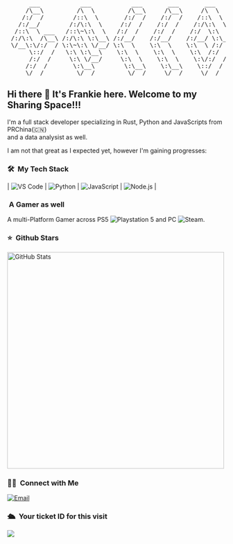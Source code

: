 <pre>
      ___           ___           ___       ___       ___     
     /\__\         /\  \         /\__\     /\__\     /\  \    
    /:/  /        /::\  \       /:/  /    /:/  /    /::\  \   
   /:/__/        /:/\:\  \     /:/  /    /:/  /    /:/\:\  \  
  /::\  \ ___   /::\~\:\  \   /:/  /    /:/  /    /:/  \:\  \ 
 /:/\:\  /\__\ /:/\:\ \:\__\ /:/__/    /:/__/    /:/__/ \:\__\
 \/__\:\/:/  / \:\~\:\ \/__/ \:\  \    \:\  \    \:\  \ /:/  /
      \::/  /   \:\ \:\__\    \:\  \    \:\  \    \:\  /:/  / 
      /:/  /     \:\ \/__/     \:\  \    \:\  \    \:\/:/  /  
     /:/  /       \:\__\        \:\__\    \:\__\    \::/  /   
     \/__/         \/__/         \/__/     \/__/     \/__/ 
</pre>  
## Hi there 👋 It's Frankie here. Welcome to my Sharing Space!!!
I'm a full stack developer specializing in Rust, Python and JavaScripts from PRChina(🇨🇳)  
and  a data analysist as well.  

I am not that great as I expected yet, however I'm gaining progresses:

### 🛠 &nbsp;My Tech Stack


| ![VS Code](https://img.shields.io/badge/IDE-Visual%20Studio%20Code-blue?style=flat&logo=visual-studio-code&logoColor=ffffff) | ![Python](https://img.shields.io/badge/Python-3776AB?style=flat&logo=Python&logoColor=ffffff) | ![JavaScript](https://img.shields.io/badge/-JavaScript-333333?style=flat&logo=javascript) | ![Node.js](https://img.shields.io/badge/-Node-333333?style=flat&logo=node.js) |

###  &nbsp;A Gamer as well
A multi-Platform Gamer across PS5 ![Playstation 5](https://img.shields.io/badge/Playstation%205-003791?style=for-the-badge&logo=playstation-5&logoColor=white) and PC ![Steam](https://img.shields.io/badge/steam-%23000000.svg?style=for-the-badge&logo=steam&logoColor=white).


### ⭐️ &nbsp;Github Stars

<img width="500px"  alt="GitHub Stats" src="https://github-readme-stats.vercel.app/api?username=FrankieNButtons&count_private=true&show_icons=true"/>

### 🤝🏻 &nbsp;Connect with Me
<a href="mailto:frankiebuttons@qq.com"><img alt="Email" src="https://img.shields.io/badge/Email-frankiebuttons@qq.com-blue?style=flat-square&logo=gmail"></a>

### 🛳 &nbsp;Your ticket ID for this visit
<img src="https://profile-counter.glitch.me/FrankieNButtons/count.svg" />
